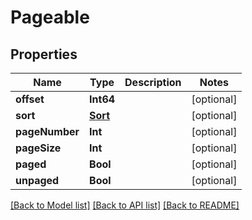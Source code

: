 # Pageable

## Properties
Name | Type | Description | Notes
------------ | ------------- | ------------- | -------------
**offset** | **Int64** |  | [optional] 
**sort** | [**Sort**](Sort) |  | [optional] 
**pageNumber** | **Int** |  | [optional] 
**pageSize** | **Int** |  | [optional] 
**paged** | **Bool** |  | [optional] 
**unpaged** | **Bool** |  | [optional] 

[[Back to Model list]](../README#documentation-for-models) [[Back to API list]](../README#documentation-for-api-endpoints) [[Back to README]](../README)



